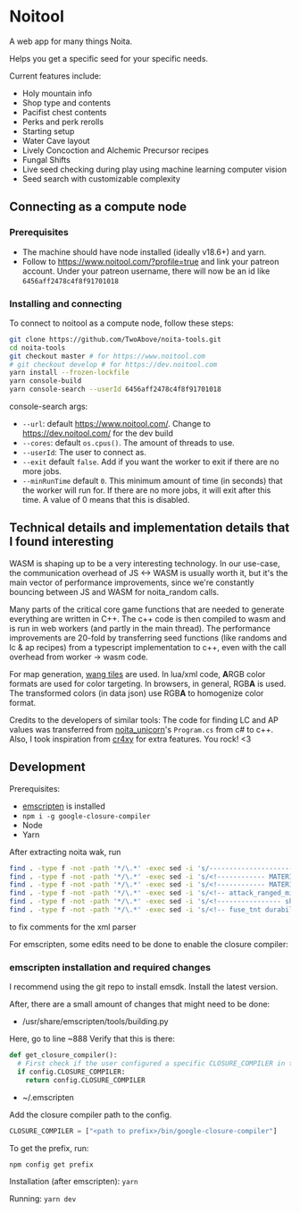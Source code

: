 # Noitool

A web app for many things Noita.

Helps you get a specific seed for your specific needs.

Current features include:

- Holy mountain info
- Shop type and contents
- Pacifist chest contents
- Perks and perk rerolls
- Starting setup
- Water Cave layout
- Lively Concoction and Alchemic Precursor recipes
- Fungal Shifts
- Live seed checking during play using machine learning computer vision
- Seed search with customizable complexity

## Connecting as a compute node

### Prerequisites

- The machine should have node installed (ideally v18.6+) and yarn.
- Follow to <https://www.noitool.com/?profile=true> and link your patreon account. Under your patreon username, there will now be an id like `6456aff2478c4f8f91701018`

### Installing and connecting

To connect to noitool as a compute node, follow these steps:

```bash
git clone https://github.com/TwoAbove/noita-tools.git
cd noita-tools
git checkout master # for https://www.noitool.com
# git checkout develop # for https://dev.noitool.com
yarn install --frozen-lockfile
yarn console-build
yarn console-search --userId 6456aff2478c4f8f91701018
```

console-search args:

- `--url`: default <https://www.noitool.com/>. Change to <https://dev.noitool.com/> for the dev build
- `--cores`: default `os.cpus()`. The amount of threads to use.
- `--userId`: The user to connect as.
- `--exit` default `false`. Add if you want the worker to exit if there are no more jobs.
- `--minRunTime` default `0`. This minimum amount of time (in seconds) that the worker will run for. If there are no more jobs, it will exit after this time. A value of 0 means that this is disabled.

## Technical details and implementation details that I found interesting

WASM is shaping up to be a very interesting technology. In our use-case, the communication overhead of JS <-> WASM is usually worth it,
but it's the main vector of performance improvements, since we're constantly bouncing between JS and WASM for noita_random calls.

Many parts of the critical core game functions that are needed to generate everything are written in C++.
The c++ code is then compiled to wasm and is run in web workers (and partly in the main thread).
The performance improvements are 20-fold by transferring seed functions (like randoms and lc & ap recipes) from a typescript implementation to c++, even with the call overhead from worker -> wasm code.

For map generation, [wang tiles](https://github.com/nothings/stb/blob/master/stb_herringbone_wang_tile.h) are used. In lua/xml code, **A**RGB color formats are used for color targeting. In browsers, in general, RGB**A** is used. The transformed colors (in data json) use RGB**A** to homogenize color format.

Credits to the developers of similar tools:
The code for finding LC and AP values was transferred from [noita_unicorn](https://github.com/SaphireLattice/noita_unicorn)'s `Program.cs` from c# to c++.
Also, I took inspiration from [cr4xy](https://cr4xy.dev/noita/) for extra features. You rock! <3

## Development

Prerequisites:

- [emscripten](https://emscripten.org/docs/getting_started/downloads.html) is installed
- `npm i -g google-closure-compiler`
- Node
- Yarn

After extracting noita wak, run

```sh
find . -type f -not -path '*/\.*' -exec sed -i 's/----------------------//g' {} +;
find . -type f -not -path '*/\.*' -exec sed -i 's/<!------------ MATERIALS -------------------->/<!-- MATERIALS -->/g' {} +;
find . -type f -not -path '*/\.*' -exec sed -i 's/<!------------ MATERIALS ------------------ -->/<!-- MATERIALS -->/g' {} +;
find . -type f -not -path '*/\.*' -exec sed -i 's/<!-- attack_ranged_min_distance="60" -->//g' {} +;
find . -type f -not -path '*/\.*' -exec sed -i 's/<!---------------- shield ---------------- -->//g' {} +;
find . -type f -not -path '*/\.*' -exec sed -i 's/<!-- fuse_tnt durability is 11 so this is capable of destroying it -->//g' {} +;
```

to fix comments for the xml parser

For emscripten, some edits need to be done to enable the closure compiler:

### emscripten installation and required changes

I recommend using the git repo to install emsdk. Install the latest version.

After, there are a small amount of changes that might need to be done:

- /usr/share/emscripten/tools/building.py

Here, go to line ~888
Verify that this is there:

```py
def get_closure_compiler():
  # First check if the user configured a specific CLOSURE_COMPILER in thier settings
  if config.CLOSURE_COMPILER:
    return config.CLOSURE_COMPILER
```

- ~/.emscripten

Add the closure compiler path to the config.

```py
CLOSURE_COMPILER = ["<path to prefix>/bin/google-closure-compiler"]
```

To get the prefix, run:

```sh
npm config get prefix
```

Installation (after emscripten): `yarn`

Running: `yarn dev`
